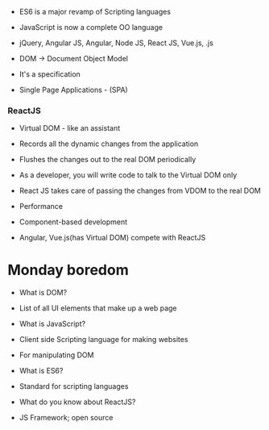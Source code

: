 * ES6 is a major revamp of Scripting languages
* JavaScript is now a complete OO language
* jQuery, Angular JS, Angular, Node JS, React JS, Vue.js, <English>.js
* DOM -> Document Object Model	
* It's a specification

* Single Page Applications - (SPA)

### ReactJS

* Virtual DOM - like an assistant
* Records all the dynamic changes from the application
* Flushes the changes out to the real DOM periodically
* As a developer, you will write code to talk to the Virtual DOM only
* React JS takes care of passing the changes from VDOM to the real DOM

* Performance
* Component-based development
* Angular, Vue.js(has Virtual DOM) compete with ReactJS




# Monday boredom

* What is DOM?
* List of all UI elements that make up a web page

* What is JavaScript?
* Client side Scripting language for making websites
* For manipulating DOM

* What is ES6?
* Standard for scripting languages

* What do you know about ReactJS?
* JS Framework; open source

